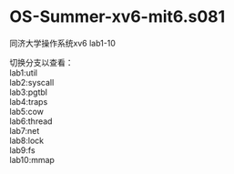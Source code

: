 # OS-Summer-xv6-mit6.s081
同济大学操作系统xv6 lab1-10

切换分支以查看：  
lab1:util  
lab2:syscall  
lab3:pgtbl  
lab4:traps  
lab5:cow  
lab6:thread  
lab7:net  
lab8:lock  
lab9:fs  
lab10:mmap
